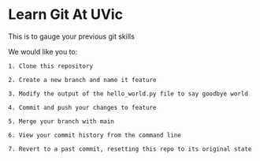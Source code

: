 # Learn Git At UVic

This is to gauge your previous git skills

We would like you to:

    1. Clone this repository

    2. Create a new branch and name it feature

    3. Modify the output of the hello_world.py file to say goodbye world

    4. Commit and push your changes to feature

    5. Merge your branch with main

    6. View your commit history from the command line

    7. Revert to a past commit, resetting this repo to its original state
